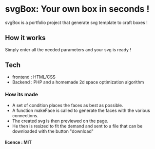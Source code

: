 # svgBox: Your own box in seconds !

svgBox is a portfolio project that generate svg template to craft boxes !

## How it works

Simply enter all the needed parameters and your svg is ready !

## Tech 

* frontend : HTML/CSS
* Backend : PHP and a homemade 2d space optimization algorithm

### How its made

* A set of condition places the faces as best as possible.
* A function makeFace is called to generate the faces with the various connections.
* The created svg is then previewed on the page.
* He then is resized to fit the demand and sent to a file that can be downloaded with the button "download"

#### licence : MIT
